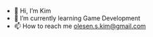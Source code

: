 - 👋 Hi, I’m Kim
- 🌱 I’m currently learning Game Development
- 📫 How to reach me olesen.s.kim@gmail.com

<!---
Kim-Olesen/Kim-Olesen is a ✨ special ✨ repository because its `README.md` (this file) appears on your GitHub profile.
You can click the Preview link to take a look at your changes.
--->
